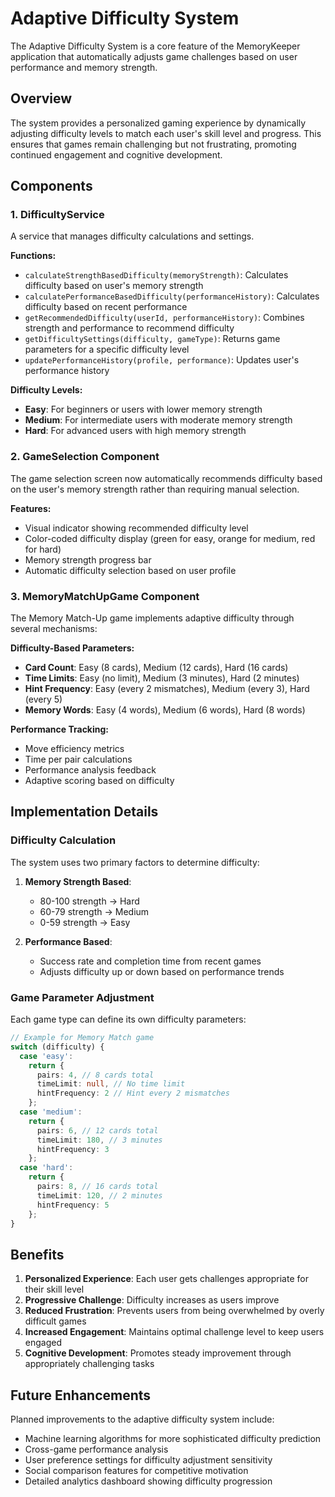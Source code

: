 # Adaptive Difficulty System

The Adaptive Difficulty System is a core feature of the MemoryKeeper application that automatically adjusts game challenges based on user performance and memory strength.

## Overview

The system provides a personalized gaming experience by dynamically adjusting difficulty levels to match each user's skill level and progress. This ensures that games remain challenging but not frustrating, promoting continued engagement and cognitive development.

## Components

### 1. DifficultyService

A service that manages difficulty calculations and settings.

**Functions:**
- `calculateStrengthBasedDifficulty(memoryStrength)`: Calculates difficulty based on user's memory strength
- `calculatePerformanceBasedDifficulty(performanceHistory)`: Calculates difficulty based on recent performance
- `getRecommendedDifficulty(userId, performanceHistory)`: Combines strength and performance to recommend difficulty
- `getDifficultySettings(difficulty, gameType)`: Returns game parameters for a specific difficulty level
- `updatePerformanceHistory(profile, performance)`: Updates user's performance history

**Difficulty Levels:**
- **Easy**: For beginners or users with lower memory strength
- **Medium**: For intermediate users with moderate memory strength
- **Hard**: For advanced users with high memory strength

### 2. GameSelection Component

The game selection screen now automatically recommends difficulty based on the user's memory strength rather than requiring manual selection.

**Features:**
- Visual indicator showing recommended difficulty level
- Color-coded difficulty display (green for easy, orange for medium, red for hard)
- Memory strength progress bar
- Automatic difficulty selection based on user profile

### 3. MemoryMatchUpGame Component

The Memory Match-Up game implements adaptive difficulty through several mechanisms:

**Difficulty-Based Parameters:**
- **Card Count**: Easy (8 cards), Medium (12 cards), Hard (16 cards)
- **Time Limits**: Easy (no limit), Medium (3 minutes), Hard (2 minutes)
- **Hint Frequency**: Easy (every 2 mismatches), Medium (every 3), Hard (every 5)
- **Memory Words**: Easy (4 words), Medium (6 words), Hard (8 words)

**Performance Tracking:**
- Move efficiency metrics
- Time per pair calculations
- Performance analysis feedback
- Adaptive scoring based on difficulty

## Implementation Details

### Difficulty Calculation

The system uses two primary factors to determine difficulty:

1. **Memory Strength Based**: 
   - 80-100 strength → Hard
   - 60-79 strength → Medium
   - 0-59 strength → Easy

2. **Performance Based**:
   - Success rate and completion time from recent games
   - Adjusts difficulty up or down based on performance trends

### Game Parameter Adjustment

Each game type can define its own difficulty parameters:

```typescript
// Example for Memory Match game
switch (difficulty) {
  case 'easy':
    return {
      pairs: 4, // 8 cards total
      timeLimit: null, // No time limit
      hintFrequency: 2 // Hint every 2 mismatches
    };
  case 'medium':
    return {
      pairs: 6, // 12 cards total
      timeLimit: 180, // 3 minutes
      hintFrequency: 3
    };
  case 'hard':
    return {
      pairs: 8, // 16 cards total
      timeLimit: 120, // 2 minutes
      hintFrequency: 5
    };
}
```

## Benefits

1. **Personalized Experience**: Each user gets challenges appropriate for their skill level
2. **Progressive Challenge**: Difficulty increases as users improve
3. **Reduced Frustration**: Prevents users from being overwhelmed by overly difficult games
4. **Increased Engagement**: Maintains optimal challenge level to keep users engaged
5. **Cognitive Development**: Promotes steady improvement through appropriately challenging tasks

## Future Enhancements

Planned improvements to the adaptive difficulty system include:
- Machine learning algorithms for more sophisticated difficulty prediction
- Cross-game performance analysis
- User preference settings for difficulty adjustment sensitivity
- Social comparison features for competitive motivation
- Detailed analytics dashboard showing difficulty progression